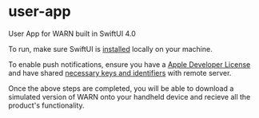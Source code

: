 # user-app
User App for WARN built in SwiftUI 4.0

To run, make sure SwiftUI is [installed]([url](https://developer.apple.com/xcode/swiftui/)) locally on your machine. 

To enable push notifications, ensure you have a [Apple Developer License]([url](https://developer.apple.com/programs/)) and have shared [necessary keys and identifiers]([url](https://developer.apple.com/documentation/usernotifications/setting_up_a_remote_notification_server)) with remote server. 

Once the above steps are completed, you will be able to download a simulated version of WARN onto your handheld device and recieve all the product's functionality.  

